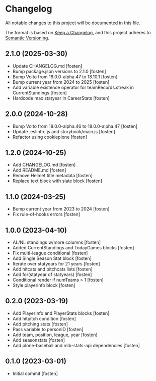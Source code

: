 # Changelog

All notable changes to this project will be documented in this file.

The format is based on [Keep a Changelog](https://keepachangelog.com/en/1.0.0/),
and this project adheres to [Semantic Versioning](https://semver.org/spec/v2.0.0.html).

<!-- You should *NOT* be adding new change log entries to this file.
     You should create a file in the news directory instead.
     For helpful instructions, please see:
     https://6.docs.plone.org/volto/developer-guidelines/contributing.html#create-a-pull-request
-->

<!-- towncrier release notes start -->

## 2.1.0 (2025-03-30)

- Update CHANGELOG.md [fosten]
- Bump package.json versions to 2.1.0 [fosten]
- Bump Volto from 18.0.0-alpha.47 to 18.10.1 [fosten]
- Bump current year from 2024 to 2025 [fosten]
- Add variable existence operator for teamRecords.streak in CurrentStandings [fosten]
- Hardcode max statyear in CareerStats [fosten]

## 2.0.0 (2024-10-28)

- Bump Volto from 18.0.0-alpha.46 to 18.0.0-alpha.47 [fosten]
- Update .eslintrc.js and storybook/main.js [fosten]
- Refactor using cookieplone [fosten]

## 1.2.0 (2024-10-25)

- Add CHANGELOG.md [fosten]
- Add README.md [fosten]
- Remove Helmet title metadata [fosten]
- Replace text block with slate block [fosten]

## 1.1.0 (2024-03-25)

- Bump current year from 2023 to 2024 [fosten]
- Fix rule-of-hooks errors [fosten]

## 1.0.0 (2023-04-10)

- AL/NL standings w/more columns [fosten]
- Added CurrentStandings and TodayGames blocks [fosten]
- Fix multi-league conditional [fosten]
- Add Single Season Stat block [fosten]
- Iterate over statyears for 21 years [fosten]
- Add hitcats and pitchcats lists [fosten]
- Add for(statyear of statyears) [fosten]
- Conditional render if numTeams > 1 [fosten]
- Style playerinfo block [fosten]

## 0.2.0 (2023-03-19)

- Add PlayerInfo and PlayerStats blocks [fosten]
- Add hitpitch condition [fosten]
- Add pitching stats [fosten]
- Pass variable to personID [fosten]
- Add team, position, league, year [fosten]
- Add seasonstats [fosten]
- Add plone-baseball and mlb-stats-api dependencies [fosten]

## 0.1.0 (2023-03-01)

- Initial commit [fosten]
